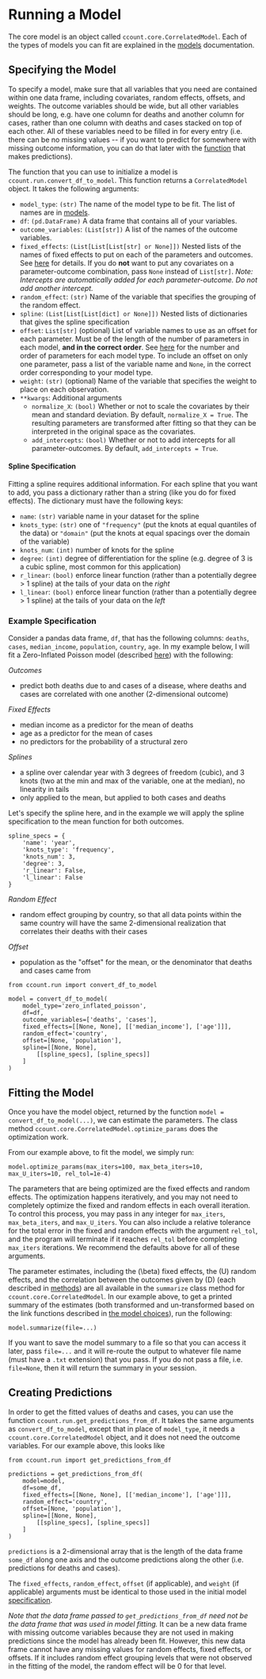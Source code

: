 # Running a Model

The core model is an object called `ccount.core.CorrelatedModel`. Each of the types of models you can fit are explained in the [models](models.md) documentation.

## Specifying the Model

To specify a model, make sure that all variables that you need are contained within one data frame, including covariates, random effects, offsets, and weights. The outcome variables should be wide, but all other variables should be long, e.g. have one column for deaths and another column for cases, rather than one column with deaths and cases stacked on top of each other. All of these variables need to be filled in for every entry (i.e. there can be no missing values -- if you want to predict for somewhere with missing outcome information, you can do that later with the [function](#creating-predictions) that makes predictions).

The function that you can use to initialize a model is `ccount.run.convert_df_to_model`. This function returns a `CorrelatedModel` object. It takes the following arguments:

- `model_type`: `(str)` The name of the model type to be fit. The list of names are in [models](models.md).
- `df`: `(pd.DataFrame)` A data frame that contains all of your variables.
- `outcome_variables`: `(List[str])` A list of the names of the outcome variables.
- `fixed_effects`: `(List[List[List[str] or None]])` Nested lists of the names of fixed effects to put on each of the parameters and outcomes. See [here](models.md#parametrizing-a-model) for details. If you do **not** want to put any covariates on a parameter-outcome combination, pass `None` instead of `List[str]`. *Note: Intercepts are automatically added for each parameter-outcome. Do not add another intercept.*
- `random_effect`: `(str)` Name of the variable that specifies the grouping of the random effect.
- `spline`: `(List[List[List[dict] or None]])` Nested lists of dictionaries that gives the spline specification
- `offset`: `List[str]` (optional) List of variable names to use as an offset for each parameter. Must be of the length of the number of parameters in each model, **and in the correct order**. See [here](models.md#model-choices) for the number and order of parameters for each model type. To include an offset on only one parameter, pass a list of the variable name and `None`, in the correct order corresponding to your model type.
- `weight`: `(str)` (optional) Name of the variable that specifies the weight to place on each observation.
- `**kwargs`: Additional arguments
    + `normalize_X`: `(bool)` Whether or not to scale the covariates by their mean and standard deviation. By default, `normalize_X = True`. The resulting parameters are transformed after fitting so that they can be interpreted in the original space as the covariates.
    + `add_intercepts`: `(bool)` Whether or not to add intercepts for all parameter-outcomes. By default, `add_intercepts = True`.

#### Spline Specification

Fitting a spline requires additional information. For each spline that you want to add, you pass a dictionary rather than a string (like you do for fixed effects).
The dictionary must have the following keys:

- `name`: `(str)` variable name in your dataset for the spline
- `knots_type`: `(str)` one of `"frequency"` (put the knots at equal quantiles of the data) or `"domain"` (put the knots at equal spacings over the domain of the variable)
- `knots_num`: `(int)` number of knots for the spline
- `degree`: `(int)` degree of differentiation for the spline (e.g. degree of 3 is a cubic spline, most common for this application)
- `r_linear`: `(bool)` enforce linear function (rather than a potentially degree > 1 spline) at the tails of your data on the *right*
- `l_linear`: `(bool)` enforce linear function (rather than a potentially degree > 1 spline) at the tails of your data on the *left*

### Example Specification

Consider a pandas data frame, `df`, that has the following columns: `deaths`, `cases`, `median_income`, `population`, `country`, `age`. In my example below, I will fit a Zero-Inflated Poisson model (described [here](models.md#zero-inflated-poisson-model)) with the following:

*Outcomes*

- predict both deaths due to and cases of a disease, where deaths and cases are correlated with one another (2-dimensional outcome)

*Fixed Effects*

- median income as a predictor for the mean of deaths
- age as a predictor for the mean of cases
- no predictors for the probability of a structural zero

*Splines*
- a spline over calendar year with 3 degrees of freedom (cubic), and 3 knots (two at the min and max of the variable, one at the median), no linearity in tails
- only applied to the mean, but applied to both cases and deaths

Let's specify the spline here, and in the example we will apply the spline specification to the mean function for both outcomes.

```
spline_specs = {
    'name': 'year',
    'knots_type': 'frequency',
    'knots_num': 3,
    'degree': 3,
    'r_linear': False,
    'l_linear': False
}
```

*Random Effect*

- random effect grouping by country, so that all data points within the same country will have the same 2-dimensional realization that correlates their deaths with their cases

*Offset*

- population as the "offset" for the mean, or the denominator that deaths and cases came from

```
from ccount.run import convert_df_to_model

model = convert_df_to_model(
    model_type='zero_inflated_poisson',
    df=df,
    outcome_variables=['deaths', 'cases'],
    fixed_effects=[[None, None], [['median_income'], ['age']]],
    random_effect='country',
    offset=[None, 'population'],
    spline=[[None, None],
        [[spline_specs], [spline_specs]]
    ]
)
```

## Fitting the Model

Once you have the model object, returned by the function `model = convert_df_to_model(...)`, we can estimate the parameters. The class method `ccount.core.CorrelatedModel.optimize_params` does the optimization work.

From our example above, to fit the model, we simply run:

```
model.optimize_params(max_iters=100, max_beta_iters=10, max_U_iters=10, rel_tol=1e-4)
```

The parameters that are being optimized are the fixed effects and random effects. The optimization happens iteratively,
and you may not need to completely optimize the fixed and random effects in each overall iteration. To control this process, you 
may pass in any integer for `max_iters`, `max_beta_iters`, and `max_U_iters`. You can also
include a relative tolerance for the total error in the fixed and random effects with the argument `rel_tol`, and the 
program will terminate if it reaches `rel_tol` before completing `max_iters` iterations. We recommend the defaults above for all
of these arguments.

The parameter estimates, including the \(\beta\) fixed effects, the \(U\) random effects, and the correlation between the outcomes given by \(D\) (each described in [methods](methods.md)) are all available in the `summarize` class method for `ccount.core.CorrelatedModel`. In our example above, to get a printed summary of the estimates (both transformed and un-transformed based on the link functions described in [the model choices](models.md#model-choices)), run the following:

```
model.summarize(file=...)
```

If you want to save the model summary to a file so that you can access it later, pass `file=...` and it will re-route the output to whatever file name (must have a `.txt` extension) that you pass.
If you do not pass a file, i.e. `file=None`, then it will return the summary in your session.

## Creating Predictions

In order to get the fitted values of deaths and cases, you can use the function `ccount.run.get_predictions_from_df`. It takes the same arguments as `convert_df_to_model`, except that in place of `model_type`, it needs a `ccount.core.CorrelatedModel` object, and it does not need the outcome variables. For our example above, this looks like

```
from ccount.run import get_predictions_from_df

predictions = get_predictions_from_df(
    model=model,
    df=some_df,
    fixed_effects=[[None, None], [['median_income'], ['age']]],
    random_effect='country',
    offset=[None, 'population'],
    spline=[[None, None],
        [[spline_specs], [spline_specs]]
    ]
)
```

`predictions` is a 2-dimensional array that is the length of the data frame `some_df` along one axis and the outcome predictions along the other (i.e. predictions for deaths and cases).

The `fixed_effects`, `random_effect`, `offset` (if applicable), and `weight` (if applicable) arguments must be identical to those used in the initial model [specification](#specifying-the-model).

*Note that the data frame passed to `get_predictions_from_df` need not be the data frame that was used in model fitting.* It can be a new data frame with missing outcome variables because they are not used in making predictions since the model has already been fit. However, this new data frame cannot have any missing values for random effects, fixed effects, or offsets. If it includes random effect grouping levels that were not observed in the fitting of the model, the random effect will be 0 for that level.